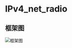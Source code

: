 # IPv4_net_radio
## 框架图
![框架图](https://github.com/olinxin/ipv4_net_radio/blob/master/img/%E6%9E%B6%E6%9E%84%E5%9B%BE.jpg)

